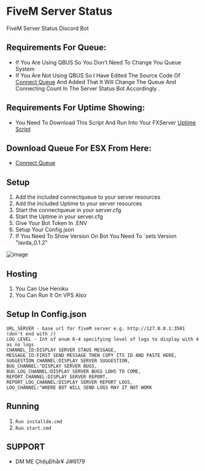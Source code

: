 # FiveM Server Status
FiveM Server Status Discord Bot

## Requirements For Queue:

- If You Are Using QBUS So You Don't Need To Change You Queue System
- If You Are Not Using QBUS So I Have Edited The Source Code Of [Connect Queue](https://github.com/Choudhary-Ji/Connect-Queue-For-ESX) And Added That It Will Change The Queue And Connecting Count In The Server Status Bot Accordingly .

## Requirements For Uptime Showing:
- You Need To Download This Script And Run Into Your FXServer [Uptime Script](https://github.com/Choudhary-Ji/Uptime-Script)

## Download Queue For ESX From Here:
- [Connect Queue](https://github.com/Choudhary-Ji/Connect-Queue-For-ESX)

## Setup

1. Add the included connectqueue to your server resources
2. Add the included Uptime to your server resources
3. Start the connectqueue in your server.cfg
3. Start the Uptime in your server.cfg
5. Give Your Bot Token In .ENV
6. Setup Your Config.json
7. If You Need To Show Version On Bot You Need To `sets Version "lavda_0.1.2"



![image](https://cdn.discordapp.com/attachments/837303315086966854/837609556951040011/unknown.png)
## Hosting

1. You Can Use Heroku
2. You Can Run It On VPS Also
 
## Setup In Config.json


```
URL_SERVER - base url for fiveM server e.g. http://127.0.0.1:3501 (don't end with /)
LOG_LEVEL - Int of enum 0-4 specifying level of logs to display with 4 as no logs
CHANNEL_ID:DISPLAY SERVER STAUS MESSAGE,
MESSAGE_ID:FIRST SEND MESSAGE THEN COPY ITS ID AND PASTE HERE,
SUGGESTION_CHANNEL:DISPLAY SERVER SUGGESTION,
BUG_CHANNEL:"DISPLAY SERVER BUGS,
BUG_LOG_CHANNEL:DISPLAY SERVER BUGS LOHS TO COME,
REPORT_CHANNEL:DISPLAY SERVER REPORT,
REPORT_LOG_CHANNEL:DISPLAY SERVER REPORT LOGS,
LOG_CHANNEL:"WHERE BOT WILL SEND LOGS MAY IT NOT WORK
```
## Running
1. `Run installde.cmd`
2. `Run start.cmd`

## SUPPORT
- DM ME ÇhðµÐhår¥ Jï#6179
  

